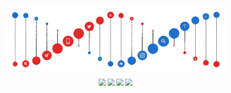 <p align="center">
  <a><img src="https://github.com/Oleja302/Oleja302/blob/main/dna.gif" width="500"></a>
</p>


<p align="center">
  <a href="https://github.com/Oleja302"><img src="https://img.shields.io/badge/GitHub-000000?style=for-the-badge&logo=GitHub&logoColor=white"></a>
  <a href="https://vk.com/oleja2003"><img src="https://img.shields.io/badge/VK-597da3?style=for-the-badge&logo=VK&logoColor=white"></a>
  <a href="https://t.me/GELO3002"><img src="https://img.shields.io/badge/Telegram-50a5e7?style=for-the-badge&logo=Telegram&logoColor=white"></a>
  <a href="https://discord.com/users/%D0%9B%D1%8F%D0%BC%D1%86%D0%B5%D0%B2%20%D0%9E%D0%BB%D0%B5%D0%B3"><img src="https://img.shields.io/badge/Discord-8c9eff?style=for-the-badge&logo=Discord&logoColor=white"></a>
</p>
